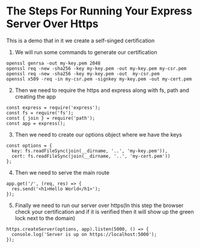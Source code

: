 # The Steps For Running Your Express Server Over Https

This is a demo that in it we create a self-singed certification

1. We will run some commands to generate our certification

```
openssl genrsa -out my-key.pem 2048
openssl req -new -sha256 -key my-key.pem -out my-key.pem my-csr.pem
openssl req -new -sha256 -key my-key.pem -out  my-csr.pem
openssl x509 -req -in my-csr.pem -signkey my-key.pem -out my-cert.pem
```

2. Then we need to require the https and express along with fs, path and creating the app

```
const express = require('express');
const fs = require('fs');
const { join } = require('path');
const app = express();
```

3. Then we need to create our options object where we have the keys

```
const options = {
  key: fs.readFileSync(join(__dirname, '..', 'my-key.pem')),
  cert: fs.readFileSync(join(__dirname, '..', 'my-cert.pem'))
};
```

4. Then we need to serve the main route

```
app.get('/', (req, res) => {
  res.send('<h1>Hello World</h1>');
});
```

5. Finally we need to run our server over https(In this step the browser check your certification and if it is verified then it will show up the green lock next to the domain)

```
https.createServer(options, app).listen(5000, () => {
  console.log('Server is up on https://localhost:5000');
});
```
